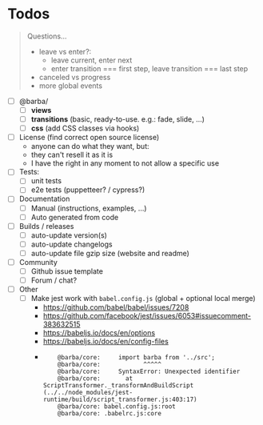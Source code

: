# Todos

> Questions…
>
> - leave vs enter?:
>   - leave current, enter next
>   - enter transition === first step, leave transition === last step
> - canceled vs progress
> - more global events

- [ ] @barba/
  - [ ] **views**
  - [ ] **transitions** (basic, ready-to-use. e.g.: fade, slide, …)
  - [ ] **css** (add CSS classes via hooks)
- [ ] License (find correct open source license)
  - anyone can do what they want, but:
  - they can't resell it as it is
  - I have the right in any moment to not allow a specific use
- [ ] Tests:
  - [ ] unit tests
  - [ ] e2e tests (puppetteer? / cypress?)
- [ ] Documentation
  - [ ] Manual (instructions, examples, …)
  - [ ] Auto generated from code
- [ ] Builds / releases
  - [ ] auto-update version(s)
  - [ ] auto-update changelogs
  - [ ] auto-update file gzip size (website and readme)
- [ ] Community
  - [ ] Github issue template
  - [ ] Forum / chat?
- [ ] Other
  - [ ] Make jest work with `babel.config.js` (global + optional local merge)
    - https://github.com/babel/babel/issues/7208
    - https://github.com/facebook/jest/issues/6053#issuecomment-383632515
    - https://babeljs.io/docs/en/options
    - https://babeljs.io/docs/en/config-files
    - ```
          @barba/core:     import barba from '../src';
          @barba/core:            ^^^^^
          @barba/core:     SyntaxError: Unexpected identifier
          @barba/core:       at ScriptTransformer._transformAndBuildScript (../../node_modules/jest-runtime/build/script_transformer.js:403:17)
          @barba/core: babel.config.js:root
          @barba/core: .babelrc.js:core
      ```
